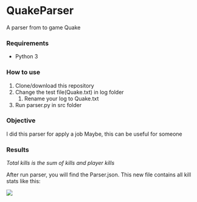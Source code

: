 # QuakeParser

A parser from to game Quake

### Requirements

- Python 3

### How to use

1. Clone/download this repository
2. Change the test file(Quake.txt) in log folder
	1. Rename your log to Quake.txt
3. Run parser.py in src folder

### Objective

I did this parser for apply a job
Maybe, this can be useful for someone

### Results

*Total kills is the sum of <world> kills and player kills*

After run parser, you will find the Parser.json. This new file contains all kill stats like this:

<img src="https://image.prntscr.com/image/zWWNhOTvSqSa00N-RUDFRA.png">

